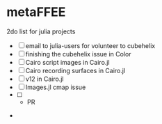 # metaFFEE
2do list for julia projects

- [  ] email to julia-users for volunteer to cubehelix
- [  ] finishing the cubehelix issue in Color
- [  ] Cairo script images in Cairo.jl
- [  ] Cairo recording surfaces in Cairo.jl
- [  ] v12 in Cairo.jl
- [  ] Images.jl cmap issue 
- [  ] + PR
- 
